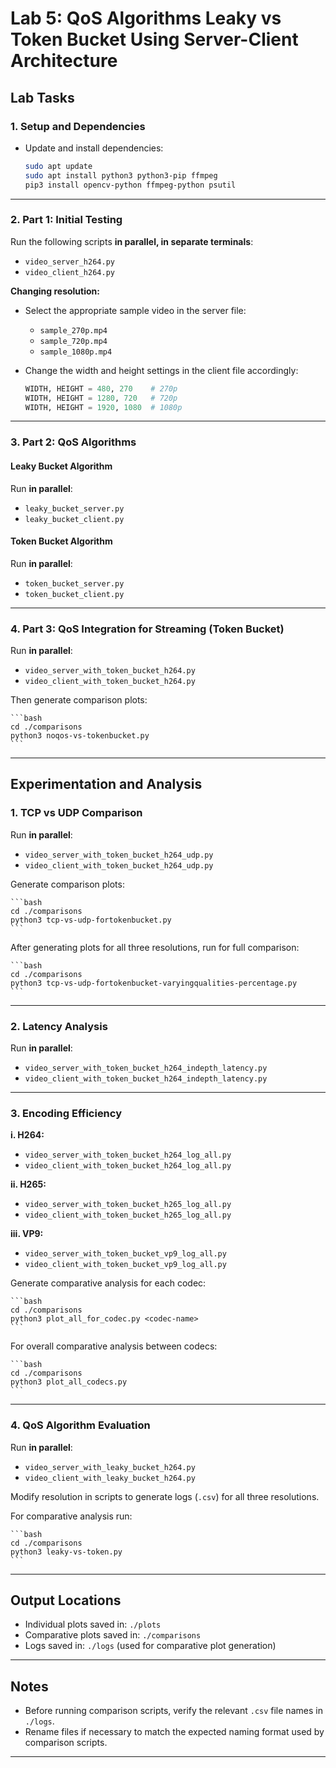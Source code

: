 # Lab 5: QoS Algorithms Leaky vs Token Bucket Using Server-Client Architecture

## Lab Tasks

### 1. Setup and Dependencies  
- Update and install dependencies:
  ```bash
  sudo apt update
  sudo apt install python3 python3-pip ffmpeg
  pip3 install opencv-python ffmpeg-python psutil
  ````

---

### 2. Part 1: Initial Testing

Run the following scripts **in parallel, in separate terminals**:

* `video_server_h264.py`
* `video_client_h264.py`

**Changing resolution:**

* Select the appropriate sample video in the server file:

  * `sample_270p.mp4`
  * `sample_720p.mp4`
  * `sample_1080p.mp4`
* Change the width and height settings in the client file accordingly:

  ```python
  WIDTH, HEIGHT = 480, 270    # 270p
  WIDTH, HEIGHT = 1280, 720   # 720p
  WIDTH, HEIGHT = 1920, 1080  # 1080p  
  ``` 

---


### 3. Part 2: QoS Algorithms

#### Leaky Bucket Algorithm

Run **in parallel**:

* `leaky_bucket_server.py`
* `leaky_bucket_client.py`

#### Token Bucket Algorithm

Run **in parallel**:

* `token_bucket_server.py`
* `token_bucket_client.py`

---

### 4. Part 3: QoS Integration for Streaming (Token Bucket)

Run **in parallel**:

* `video_server_with_token_bucket_h264.py`
* `video_client_with_token_bucket_h264.py`

Then generate comparison plots:

    ```bash
    cd ./comparisons
    python3 noqos-vs-tokenbucket.py
    ```


---

## Experimentation and Analysis

### 1. TCP vs UDP Comparison

Run **in parallel**:

* `video_server_with_token_bucket_h264_udp.py`
* `video_client_with_token_bucket_h264_udp.py`

Generate comparison plots:

    ```bash
    cd ./comparisons
    python3 tcp-vs-udp-fortokenbucket.py
    ```

After generating plots for all three resolutions, run for full comparison:

    ```bash
    cd ./comparisons
    python3 tcp-vs-udp-fortokenbucket-varyingqualities-percentage.py
    ```

---

### 2. Latency Analysis

Run **in parallel**:

* `video_server_with_token_bucket_h264_indepth_latency.py`
* `video_client_with_token_bucket_h264_indepth_latency.py`

---

### 3. Encoding Efficiency

**i. H264:**

* `video_server_with_token_bucket_h264_log_all.py`
* `video_client_with_token_bucket_h264_log_all.py`

**ii. H265:**

* `video_server_with_token_bucket_h265_log_all.py`
* `video_client_with_token_bucket_h265_log_all.py`

**iii. VP9:**

* `video_server_with_token_bucket_vp9_log_all.py`
* `video_client_with_token_bucket_vp9_log_all.py`

Generate comparative analysis for each codec:

    ```bash
    cd ./comparisons
    python3 plot_all_for_codec.py <codec-name>
    ```

For overall comparative analysis between codecs:

    ```bash
    cd ./comparisons
    python3 plot_all_codecs.py
    ```

---

### 4. QoS Algorithm Evaluation

Run **in parallel**:

* `video_server_with_leaky_bucket_h264.py`
* `video_client_with_leaky_bucket_h264.py`

Modify resolution in scripts to generate logs (`.csv`) for all three resolutions.

For comparative analysis run:

    ```bash
    cd ./comparisons
    python3 leaky-vs-token.py
    ```

---

## Output Locations

* Individual plots saved in: `./plots`
* Comparative plots saved in: `./comparisons`
* Logs saved in: `./logs` (used for comparative plot generation)

---

## Notes

* Before running comparison scripts, verify the relevant `.csv` file names in `./logs`.
* Rename files if necessary to match the expected naming format used by comparison scripts.

---



